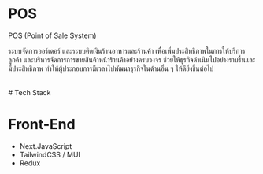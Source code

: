# POS
POS (Point of Sale System)
<p>ระบบจัดการออร์เดอร์ และระบบคิดเงินร้านอาหารและร้านค้า เพื่อเพิ่มประสิทธิภาพในการให้บริการลูกค้า และบริหารจัดการการขายสินค้าหน้าร้านค้าอย่างครบวงจร ช่วยให้ธุรกิจดำเนินไปอย่างราบรื่นและมีประสิทธิภาพ ทำให้ผู้ประกอบการมีเวลาไปพัฒนาธุรกิจในด้านอื่น ๆ ให้ดียิ่งขึ้นต่อไป</p>
<br>
# Tech Stack
<h1>Front-End</h1>
<ul>
  <li>Next.JavaScript</li>
  <liTypeScript></li>
  <li>TailwindCSS / MUI</li>
  <li>Redux</li>
</ul>

